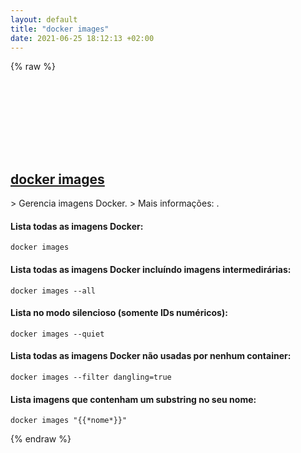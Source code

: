 ```yaml
---
layout: default
title: "docker images"
date: 2021-06-25 18:12:13 +02:00
---
```

{% raw %}
<h2 id="docker-images">
  <a href="/pt_br/common/docker-images.html">docker images</a> <a href="#docker-images"><svg class="icon">
    <use href="/assets/images/unicode_sprite.svg#link" />
  </svg></a>
</h2>
> Gerencia imagens Docker.
> Mais informações: <https://docs.docker.com/engine/reference/commandline/images/>.

#### Lista todas as imagens Docker:
```shell
docker images
```
#### Lista todas as imagens Docker incluíndo imagens intermedirárias:
```shell
docker images --all
```
#### Lista no modo silencioso (somente IDs numéricos):
```shell
docker images --quiet
```
#### Lista todas as imagens Docker não usadas por nenhum container:
```shell
docker images --filter dangling=true
```
#### Lista imagens que contenham um substring no seu nome:
```shell
docker images "{{*nome*}}"
```
{% endraw %}